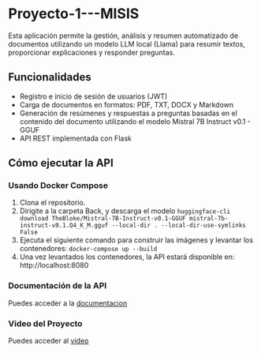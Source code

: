 # Proyecto-1---MISIS

Esta aplicación permite la gestión, análisis y resumen automatizado de documentos utilizando un modelo LLM local (Llama) para resumir textos, proporcionar explicaciones y responder preguntas.

## Funcionalidades

- Registro e inicio de sesión de usuarios (JWT)
- Carga de documentos en formatos: PDF, TXT, DOCX y Markdown
- Generación de resúmenes y respuestas a preguntas basadas en el contenido del documento utilizando el modelo Mistral 7B Instruct v0.1 - GGUF
- API REST implementada con Flask

## Cómo ejecutar la API

### Usando Docker Compose

1. Clona el repositorio.
2. Dirigite a la carpeta Back, y descarga el modelo `huggingface-cli download TheBloke/Mistral-7B-Instruct-v0.1-GGUF mistral-7b-instruct-v0.1.Q4_K_M.gguf --local-dir . --local-dir-use-symlinks False`
3. Ejecuta el siguiente comando para construir las imágenes y levantar los contenedores:
`docker-compose up --build`
4. Una vez levantados los contenedores, la API estará disponible en: http://localhost:8080

### Documentación de la API
Puedes acceder a la [documentacion](Back/Documentacion_API.md)

### Video del Proyecto
Puedes acceder al [video](https://www.youtube.com/watch?v=Olw-yXb1w0Y)
